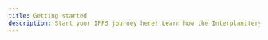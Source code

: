 ```yaml
---
title: Getting started
description: Start your IPFS journey here! Learn how the Interplanitery File System works, install commonly used tools, and get to grips with basic d-web concepts.
---
```

